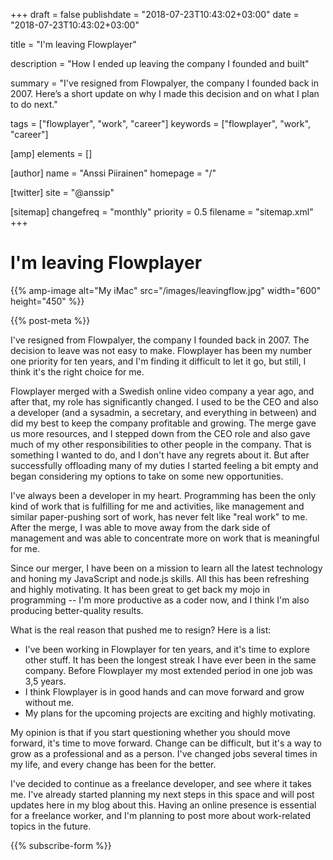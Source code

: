 +++
draft = false
publishdate = "2018-07-23T10:43:02+03:00"
date = "2018-07-23T10:43:02+03:00"

title = "I'm leaving Flowplayer"

description = "How I ended up leaving the company I founded and built"

summary = "I've resigned from Flowpalyer, the company I founded back in 2007. Here’s a short update on why I made this decision and on what I plan to do next."

tags = ["flowplayer", "work", "career"]
keywords = ["flowplayer", "work", "career"]

[amp]
    elements = []

[author]
    name = "Anssi Piirainen"
    homepage = "/"

[twitter]
    site = "@anssip"

[sitemap]
    changefreq = "monthly"
    priority = 0.5
    filename = "sitemap.xml"
+++

# I'm leaving Flowplayer

{{% amp-image alt="My iMac" src="/images/leavingflow.jpg" width="600" height="450" %}}
 
{{% post-meta %}}

I've resigned from Flowpalyer, the company I founded back in 2007. The decision to leave was not easy to make. Flowplayer has been my number one priority for ten years, and I'm finding it difficult to let it go, but still, I think it's the right choice for me.

Flowplayer merged with a Swedish online video company a year ago, and after that, my role has significantly changed. I used to be the CEO and also a developer (and a sysadmin, a secretary, and everything in between) and did my best to keep the company profitable and growing. The merge gave us more resources, and I stepped down from the CEO role and also gave much of my other responsibilities to other people in the company. That is something I wanted to do, and I don't have any regrets about it. But after successfully offloading many of my duties I started feeling a bit empty and began considering my options to take on some new opportunities.

I've always been a developer in my heart. Programming has been the only kind of work that is fulfilling for me and activities, like management and similar paper-pushing sort of work, has never felt like "real work" to me. After the merge, I was able to move away from the dark side of management and was able to concentrate more on work that is meaningful for me.

Since our merger, I have been on a mission to learn all the latest technology and honing my JavaScript and node.js skills. All this has been refreshing and highly motivating. It has been great to get back my mojo in programming -- I'm more productive as a coder now, and I think I'm also producing better-quality results.

What is the real reason that pushed me to resign? Here is a list:

* I've been working in Flowplayer for ten years, and it's time to explore other stuff. It has been the longest streak I have ever been in the same company. Before Flowplayer my most extended period in one job was 3,5 years.
* I think Flowplayer is in good hands and can move forward and grow without me.
* My plans for the upcoming projects are exciting and highly motivating.

My opinion is that if you start questioning whether you should move forward, it's time to move forward. Change can be difficult, but it's a way to grow as a professional and as a person. I've changed jobs several times in my life, and every change has been for the better. 

I've decided to continue as a freelance developer, and see where it takes me. I've already started planning my next steps in this space and will post updates here in my blog about this. Having an online presence is essential for a freelance worker, and I'm planning to post more about work-related topics in the future.

{{% subscribe-form %}}

